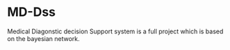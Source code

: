 # MD-Dss
Medical Diagonstic decision Support system is a full project which is based on the bayesian network.
